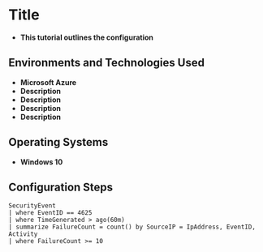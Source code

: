 <h1>Title</h1>

- <b>This tutorial outlines the configuration </b>

<h2>Environments and Technologies Used</h2>

- <b>Microsoft Azure</b> 
- <b>Description</b>
- <b>Description</b>
- <b>Description</b>
- <b>Description</b>

<h2>Operating Systems</h2>

- <b>Windows 10</b>

<h2>Configuration Steps</h2>

``` 
SecurityEvent
| where EventID == 4625
| where TimeGenerated > ago(60m)
| summarize FailureCount = count() by SourceIP = IpAddress, EventID, Activity
| where FailureCount >= 10
```
